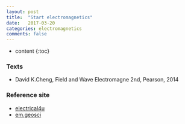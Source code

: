 ```yaml
---
layout: post
title:  "Start electromagnetics"
date:   2017-03-20
categories: electromagnetics
comments: false
---
```


* content
{:toc}

### Texts
* David K.Cheng, Field and Wave Electromagne 2nd, Pearson, 2014

### Reference site
* [electrical4u](https://www.electrical4u.com/)
* [em.geosci](https://em.geosci.xyz/index.html)
